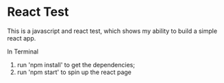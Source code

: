 React Test
======

This is a javascript and react test, which shows my ability to build a simple react app.

In Terminal
1. run 'npm install' to get the dependencies;
2. run 'npm start' to spin up the react page
